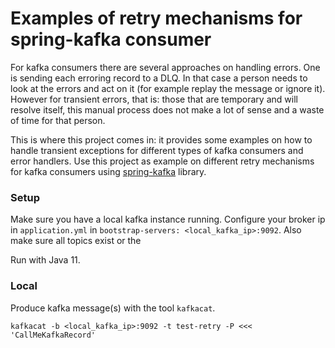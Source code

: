 # Examples of retry mechanisms for spring-kafka consumer

For kafka consumers there are several approaches on handling errors. One is sending each erroring record to a DLQ. In that case a person needs to look at the errors and act on it (for example replay the message or ignore it). However for transient errors, that is: those that are temporary and will resolve itself, this manual process does not make a lot of sense and a waste of time for that person.

This is where this project comes in: it provides some examples on how to handle transient exceptions for different types of kafka consumers and error handlers. Use this project as example on different retry mechanisms for kafka consumers using [spring-kafka](https://github.com/spring-projects/spring-kafka) library.

### Setup
Make sure you have a local kafka instance running. Configure your broker ip in `application.yml` in `bootstrap-servers: <local_kafka_ip>:9092`. Also make sure all topics exist or the 

Run with Java 11.

### Local
Produce kafka message(s) with the tool `kafkacat`.

```shell script
kafkacat -b <local_kafka_ip>:9092 -t test-retry -P <<< 'CallMeKafkaRecord'
```